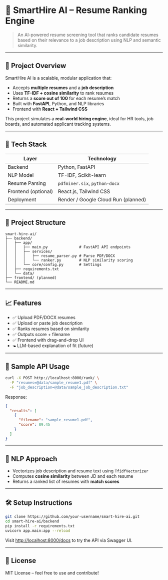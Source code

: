 # 🧠 SmartHire AI – Resume Ranking Engine

> An AI-powered resume screening tool that ranks candidate resumes based on their relevance to a job description using NLP and semantic similarity.

---

## 🚀 Project Overview

SmartHire AI is a scalable, modular application that:

* Accepts **multiple resumes** and a **job description**
* Uses **TF-IDF + cosine similarity** to rank resumes
* Returns a **score out of 100** for each resume’s match
* Built with **FastAPI**, Python, and NLP libraries
* Frontend with **React + Tailwind CSS**

This project simulates a **real-world hiring engine**, ideal for HR tools, job boards, and automated applicant tracking systems.

---

## 💠 Tech Stack

| Layer               | Technology                          |
| ------------------- | ----------------------------------- |
| Backend             | Python, FastAPI                     |
| NLP Model           | TF-IDF, Scikit-learn                |
| Resume Parsing      | `pdfminer.six`, `python-docx`       |
| Frontend (optional) | React.js, Tailwind CSS              |
| Deployment          | Render / Google Cloud Run (planned) |

---

## 📂 Project Structure

```
smart-hire-ai/
├── backend/
│   ├── app/
│   │   ├── main.py              # FastAPI API endpoints
│   │   ├── services/
│   │   │   ├── resume_parser.py # Parse PDF/DOCX
│   │   │   └── ranker.py        # NLP similarity scoring
│   │   └── core/config.py       # Settings
│   ├── requirements.txt
│   └── data/
├── frontend/ (planned)
└── README.md
```

---

## 📈 Features

* ✅ Upload PDF/DOCX resumes
* ✅ Upload or paste job description
* ✅ Ranks resumes based on similarity
* ✅ Outputs score + filename
* ✅ Frontend with drag-and-drop UI
* 🖜️ LLM-based explanation of fit (future)

---

## 🧪 Sample API Usage

```bash
curl -X POST http://localhost:8000/rank/ \
  -F "resumes=@data/sample_resume1.pdf" \
  -F "job_description=@data/sample_job_description.txt"
```

Response:

```json
{
  "results": [
    {
      "filename": "sample_resume1.pdf",
      "score": 89.45
    }
  ]
}
```

---

## 🧠 NLP Approach

* Vectorizes job description and resume text using `TfidfVectorizer`
* Computes **cosine similarity** between JD and each resume
* Returns a ranked list of resumes with **match scores**

---

## 🛠 Setup Instructions

```bash
git clone https://github.com/your-username/smart-hire-ai.git
cd smart-hire-ai/backend
pip install -r requirements.txt
uvicorn app.main:app --reload
```

Visit [http://localhost:8000/docs](http://localhost:8000/docs) to try the API via Swagger UI.

---

## 📜 License

MIT License – feel free to use and contribute!
